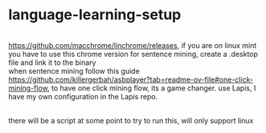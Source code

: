 # language-learning-setup


<br> https://github.com/macchrome/linchrome/releases, if you are on linux mint you have to use this chrome version for sentence mining, create a .desktop file and link it to the binary
<br> when sentence mining follow this guide https://github.com/killergerbah/asbplayer?tab=readme-ov-file#one-click-mining-flow, to have one click mining flow, its a game changer.
<bri> use Lapis, I have my own configuration in the Lapis repo.

<br> there will be a script at some point to try to run this, will only support linux
